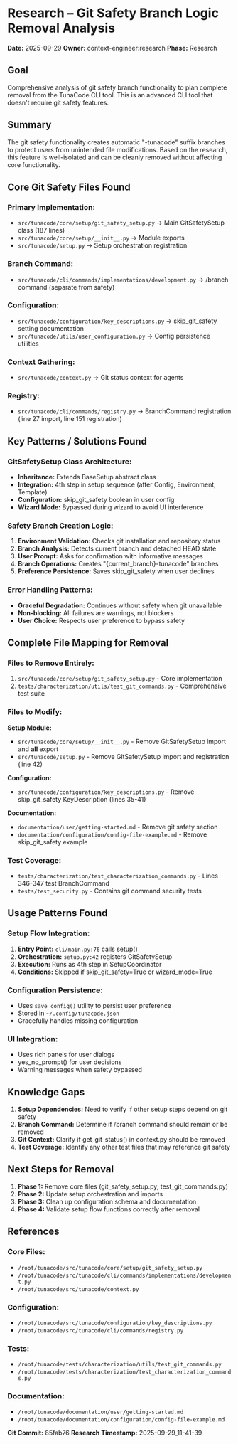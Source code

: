 # Research – Git Safety Branch Logic Removal Analysis
**Date:** 2025-09-29
**Owner:** context-engineer:research
**Phase:** Research

## Goal
Comprehensive analysis of git safety branch functionality to plan complete removal from the TunaCode CLI tool. This is an advanced CLI tool that doesn't require git safety features.

## Summary
The git safety functionality creates automatic "-tunacode" suffix branches to protect users from unintended file modifications. Based on the research, this feature is well-isolated and can be cleanly removed without affecting core functionality.

## Core Git Safety Files Found

### Primary Implementation:
- `src/tunacode/core/setup/git_safety_setup.py` → Main GitSafetySetup class (187 lines)
- `src/tunacode/core/setup/__init__.py` → Module exports
- `src/tunacode/setup.py` → Setup orchestration registration

### Branch Command:
- `src/tunacode/cli/commands/implementations/development.py` → /branch command (separate from safety)

### Configuration:
- `src/tunacode/configuration/key_descriptions.py` → skip_git_safety setting documentation
- `src/tunacode/utils/user_configuration.py` → Config persistence utilities

### Context Gathering:
- `src/tunacode/context.py` → Git status context for agents

### Registry:
- `src/tunacode/cli/commands/registry.py` → BranchCommand registration (line 27 import, line 151 registration)

## Key Patterns / Solutions Found

### GitSafetySetup Class Architecture:
- **Inheritance:** Extends BaseSetup abstract class
- **Integration:** 4th step in setup sequence (after Config, Environment, Template)
- **Configuration:** skip_git_safety boolean in user config
- **Wizard Mode:** Bypassed during wizard to avoid UI interference

### Safety Branch Creation Logic:
1. **Environment Validation:** Checks git installation and repository status
2. **Branch Analysis:** Detects current branch and detached HEAD state
3. **User Prompt:** Asks for confirmation with informative messages
4. **Branch Operations:** Creates "{current_branch}-tunacode" branches
5. **Preference Persistence:** Saves skip_git_safety when user declines

### Error Handling Patterns:
- **Graceful Degradation:** Continues without safety when git unavailable
- **Non-blocking:** All failures are warnings, not blockers
- **User Choice:** Respects user preference to bypass safety

## Complete File Mapping for Removal

### Files to Remove Entirely:
1. `src/tunacode/core/setup/git_safety_setup.py` - Core implementation
2. `tests/characterization/utils/test_git_commands.py` - Comprehensive test suite

### Files to Modify:

**Setup Module:**
- `src/tunacode/core/setup/__init__.py` - Remove GitSafetySetup import and __all__ export
- `src/tunacode/setup.py` - Remove GitSafetySetup import and registration (line 42)

**Configuration:**
- `src/tunacode/configuration/key_descriptions.py` - Remove skip_git_safety KeyDescription (lines 35-41)

**Documentation:**
- `documentation/user/getting-started.md` - Remove git safety section
- `documentation/configuration/config-file-example.md` - Remove skip_git_safety example

### Test Coverage:
- `tests/characterization/test_characterization_commands.py` - Lines 346-347 test BranchCommand
- `tests/test_security.py` - Contains git command security tests

## Usage Patterns Found

### Setup Flow Integration:
1. **Entry Point:** `cli/main.py:76` calls setup()
2. **Orchestration:** `setup.py:42` registers GitSafetySetup
3. **Execution:** Runs as 4th step in SetupCoordinator
4. **Conditions:** Skipped if skip_git_safety=True or wizard_mode=True

### Configuration Persistence:
- Uses `save_config()` utility to persist user preference
- Stored in `~/.config/tunacode.json`
- Gracefully handles missing configuration

### UI Integration:
- Uses rich panels for user dialogs
- yes_no_prompt() for user decisions
- Warning messages when safety bypassed

## Knowledge Gaps

1. **Setup Dependencies:** Need to verify if other setup steps depend on git safety
2. **Branch Command:** Determine if /branch command should remain or be removed
3. **Git Context:** Clarify if get_git_status() in context.py should be removed
4. **Test Coverage:** Identify any other test files that may reference git safety

## Next Steps for Removal

1. **Phase 1:** Remove core files (git_safety_setup.py, test_git_commands.py)
2. **Phase 2:** Update setup orchestration and imports
3. **Phase 3:** Clean up configuration schema and documentation
4. **Phase 4:** Validate setup flow functions correctly after removal

## References

### Core Files:
- `/root/tunacode/src/tunacode/core/setup/git_safety_setup.py`
- `/root/tunacode/src/tunacode/cli/commands/implementations/development.py`
- `/root/tunacode/src/tunacode/context.py`

### Configuration:
- `/root/tunacode/src/tunacode/configuration/key_descriptions.py`
- `/root/tunacode/src/tunacode/cli/commands/registry.py`

### Tests:
- `/root/tunacode/tests/characterization/utils/test_git_commands.py`
- `/root/tunacode/tests/characterization/test_characterization_commands.py`

### Documentation:
- `/root/tunacode/documentation/user/getting-started.md`
- `/root/tunacode/documentation/configuration/config-file-example.md`

**Git Commit:** 85fab76
**Research Timestamp:** 2025-09-29_11-41-39
